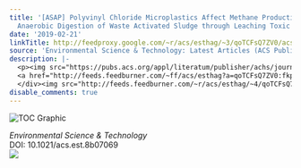 ```yaml
---
title: '[ASAP] Polyvinyl Chloride Microplastics Affect Methane Production from the
  Anaerobic Digestion of Waste Activated Sludge through Leaching Toxic Bisphenol-A'
date: '2019-02-21'
linkTitle: http://feedproxy.google.com/~r/acs/esthag/~3/qoTCFsQ7ZV0/acs.est.8b07069
source: 'Environmental Science & Technology: Latest Articles (ACS Publications)'
description: |-
  <p><img src="https://pubs.acs.org/appl/literatum/publisher/achs/journals/content/esthag/0/esthag.ahead-of-print/acs.est.8b07069/20190221/images/medium/es-2018-070692_0005.gif" alt="TOC Graphic"/></p><div><cite>Environmental Science & Technology</cite></div><div>DOI: 10.1021/acs.est.8b07069</div><div class="feedflare">
  <a href="http://feeds.feedburner.com/~ff/acs/esthag?a=qoTCFsQ7ZV0:fkp9rYHBQrU:yIl2AUoC8zA"><img src="http://feeds.feedburner.com/~ff/acs/esthag?d=yIl2AUoC8zA" border="0"></img></a>
  </div><img src="http://feeds.feedburner.com/~r/acs/esthag/~4/qoTCFsQ7ZV0" height="1" width="1" ...
disable_comments: true
---
```

<p><img src="https://pubs.acs.org/appl/literatum/publisher/achs/journals/content/esthag/0/esthag.ahead-of-print/acs.est.8b07069/20190221/images/medium/es-2018-070692_0005.gif" alt="TOC Graphic"/></p><div><cite>Environmental Science & Technology</cite></div><div>DOI: 10.1021/acs.est.8b07069</div><div class="feedflare">
<a href="http://feeds.feedburner.com/~ff/acs/esthag?a=qoTCFsQ7ZV0:fkp9rYHBQrU:yIl2AUoC8zA"><img src="http://feeds.feedburner.com/~ff/acs/esthag?d=yIl2AUoC8zA" border="0"></img></a>
</div><img src="http://feeds.feedburner.com/~r/acs/esthag/~4/qoTCFsQ7ZV0" height="1" width="1" ...